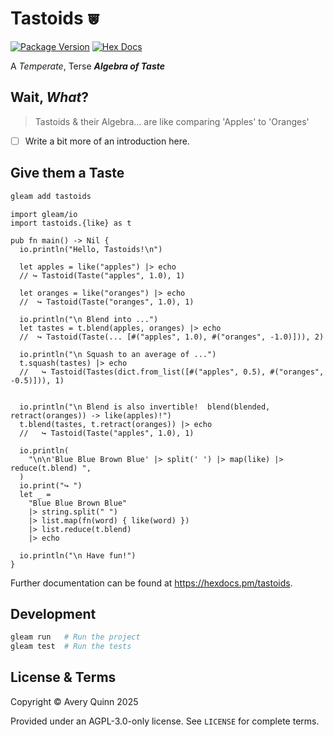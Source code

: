 # Tastoids ⩐

[![Package Version](https://img.shields.io/hexpm/v/tastoid)](https://hex.pm/packages/tastoids)
[![Hex Docs](https://img.shields.io/badge/hex-docs-ffaff3)](https://hexdocs.pm/tastoids/)

A _Temperate_, Terse ***Algebra of Taste***


## Wait, _What_?

> Tastoids & their Algebra... are like comparing 'Apples' to 'Oranges'

- [ ] Write a bit more of an introduction here.

## Give them a Taste

```sh
gleam add tastoids
```

```gleam
import gleam/io
import tastoids.{like} as t

pub fn main() -> Nil {
  io.println("Hello, Tastoids!\n")

  let apples = like("apples") |> echo
  // ↪ Tastoid(Taste("apples", 1.0), 1)

  let oranges = like("oranges") |> echo
  //  ↪ Tastoid(Taste("oranges", 1.0), 1)

  io.println("\n Blend into ...")
  let tastes = t.blend(apples, oranges) |> echo
  //  ↪ Tastoid(Taste(... [#("apples", 1.0), #("oranges", -1.0)])), 2)

  io.println("\n Squash to an average of ...")
  t.squash(tastes) |> echo
  //   ↪ Tastoid(Tastes(dict.from_list([#("apples", 0.5), #("oranges", -0.5)])), 1)


  io.println("\n Blend is also invertible!  blend(blended, retract(oranges)) -> like(apples)!")
  t.blend(tastes, t.retract(oranges)) |> echo
  //   ↪ Tastoid(Taste("apples", 1.0), 1)

  io.println(
    "\n\n'Blue Blue Brown Blue' |> split(' ') |> map(like) |> reduce(t.blend) ",
  )
  io.print("↪ ")
  let _ =
    "Blue Blue Brown Blue"
    |> string.split(" ")
    |> list.map(fn(word) { like(word) })
    |> list.reduce(t.blend)
    |> echo

  io.println("\n Have fun!")
}
```

Further documentation can be found at <https://hexdocs.pm/tastoids>.

## Development

```sh
gleam run   # Run the project
gleam test  # Run the tests
```

## License & Terms

Copyright © Avery Quinn 2025

Provided under an AGPL-3.0-only license.  See `LICENSE` for complete terms.
